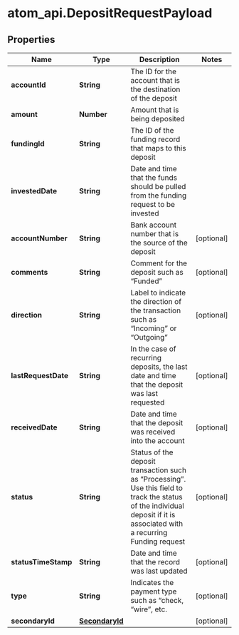 # atom_api.DepositRequestPayload

## Properties
Name | Type | Description | Notes
------------ | ------------- | ------------- | -------------
**accountId** | **String** | The ID for the account that is the destination of the deposit | 
**amount** | **Number** | Amount that is being deposited | 
**fundingId** | **String** | The ID of the funding record that maps to this deposit | 
**investedDate** | **String** | Date and time that the funds should be pulled from the funding request to be invested | 
**accountNumber** | **String** | Bank account number that is the source of the deposit | [optional] 
**comments** | **String** | Comment for the deposit such as “Funded” | [optional] 
**direction** | **String** | Label to indicate the direction of the transaction such as “Incoming” or “Outgoing” | [optional] 
**lastRequestDate** | **String** | In the case of recurring deposits, the last date and time that the deposit was last requested | [optional] 
**receivedDate** | **String** | Date and time that the deposit was received into the account | [optional] 
**status** | **String** | Status of the deposit transaction such as “Processing”. Use this field to track the status of the individual deposit if it is associated with a recurring Funding request | [optional] 
**statusTimeStamp** | **String** | Date and time that the record was last updated | [optional] 
**type** | **String** | Indicates the payment type such as “check, “wire”, etc. | [optional] 
**secondaryId** | [**SecondaryId**](SecondaryId.md) |  | [optional] 


